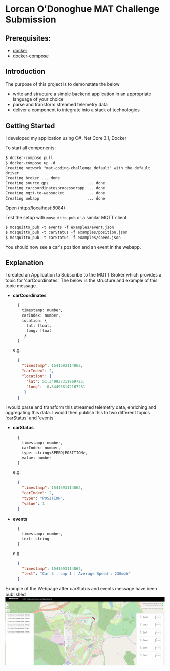 # Lorcan O'Donoghue MAT Challenge Submission

## Prerequisites:

* [docker](https://docs.docker.com/)
* [docker-compose](https://docs.docker.com/compose/)

## Introduction

The purpose of this project is to demonstate the below
* write and structure a simple backend application in an appropriate language of your choice
* parse and transform streamed telemetry data
* deliver a component to integrate into a stack of technologies

## Getting Started

I developed my application using C# .Net Core 3.1, Docker

To start all components:

```console
$ docker-compose pull
$ docker-compose up -d
Creating network "mat-coding-challenge_default" with the default driver
Creating broker ... done
Creating source_gps                 ... done
Creating carcoordinatesprocessorapp ... done
Creating mqtt-to-websocket          ... done
Creating webapp                     ... done
```

Open (http://localhost:8084)

Test the setup with `mosquitto_pub` or a similar MQTT client:

```console
$ mosquitto_pub -t events -f examples/event.json
$ mosquitto_pub -t carStatus -f examples/position.json
$ mosquitto_pub -t carStatus -f examples/speed.json
```

You should now see a car's position and an event in the webapp.

## Explanation

I created an Application to Subscribe to the MQTT Broker which provides a topic for 'carCoordinates'.
The below is the structure and example of this topic message.

* **carCoordinates**

    ```console
      {
        timestamp: number,
        carIndex: number,
        location: {
          lat: float,
          long: float
         }
      }
    ```

  e.g.

    ```json
      {
        "timestamp": 1541693114862,
        "carIndex": 2,
        "location": {
          "lat": 51.349937311969725,
          "long": -0.544958142167281
         }
      }
    ```
I would parse and transform this streamed telemetry data, enriching and aggregating this data.
I would then publish this to two different topics 'carStatus' and 'events'

- **carStatus**

    ```console
      {
        timestamp: number,
        carIndex: number,
        type: string<SPEED|POSITION>,
        value: number
      }
    ```

  e.g.

    ```json
      {
        "timestamp": 1541693114862,
        "carIndex": 2,
        "type": "POSITION",
        "value": 1
      }
    ```

- **events**

    ```console
      {
        timestamp: number,
        text: string
      }
    ```

  e.g.

    ```json
      {
        "timestamp": 1541693114862,
        "text": "Car 3 | Lap 1 | Average Speed : 230mph"
      }
    ```
Example of the Webpage after carStatus and events message have been published
![Components](./WebPageExample.PNG)


